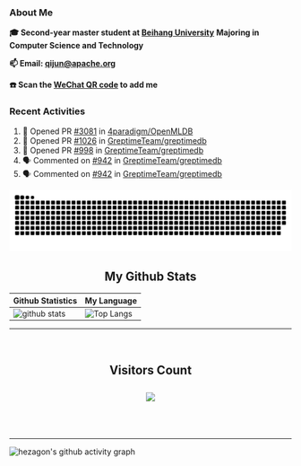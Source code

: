 ### About Me

**🎓 Second-year master student at [Beihang University](https://www.buaa.edu.cn/)** **Majoring in Computer Science and Technology**

**📫 Email: qijun@apache.org**

**☎️ Scan the [WeChat QR code](https://github.com/jun0315/jun0315/issues/1) to add me**


### Recent Activities
<!--START_SECTION:activity-->
1. 💪 Opened PR [#3081](https://github.com/4paradigm/OpenMLDB/pull/3081) in [4paradigm/OpenMLDB](https://github.com/4paradigm/OpenMLDB)
2. 💪 Opened PR [#1026](https://github.com/GreptimeTeam/greptimedb/pull/1026) in [GreptimeTeam/greptimedb](https://github.com/GreptimeTeam/greptimedb)
3. 💪 Opened PR [#998](https://github.com/GreptimeTeam/greptimedb/pull/998) in [GreptimeTeam/greptimedb](https://github.com/GreptimeTeam/greptimedb)
4. 🗣 Commented on [#942](https://github.com/GreptimeTeam/greptimedb/issues/942) in [GreptimeTeam/greptimedb](https://github.com/GreptimeTeam/greptimedb)
5. 🗣 Commented on [#942](https://github.com/GreptimeTeam/greptimedb/issues/942) in [GreptimeTeam/greptimedb](https://github.com/GreptimeTeam/greptimedb)
<!--END_SECTION:activity-->

![github contribution grid snake animation](https://raw.githubusercontent.com/jun0315/jun0315/output/github-contribution-grid-snake.svg)

<!-- START NEW SECTION -->
<p align="center">
 <h2 align="center">My Github Stats</h2>

| Github Statistics                                                                                           | My Language                                                                                                                 |
| ----------------------------------------------------------------------------------------------------------- | --------------------------------------------------------------------------------------------------------------------------- |
| ![github stats](https://github-readme-stats.vercel.app/api?username=jun0315&theme=dark&show_icons=true) | ![Top Langs](https://github-readme-stats.vercel.app/api/top-langs/?username=jun0315&hide=TeX&layout=compact&theme=dark) |

<hr>

<div align="center">
<br><h2 align="centre"><b>Visitors Count</b></p>  
<p align="center"><img align="center" src="https://profile-counter.glitch.me/{jun0315}/count.svg" /></p> 
<br></div>

<hr>

![hezagon's github activity graph](https://activity-graph.herokuapp.com/graph?username=jun0315&theme=react-dark)

